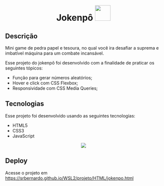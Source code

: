 <div style=display:"flex" justify-items:"center">
<h1 align="center"> Jokenpô
<img style="width: 50px" "height: 50px" src="https://user-images.githubusercontent.com/73710552/212481560-4eea0152-f4b9-45ab-bc96-26316eac1d97.jpg">
</h1>
</div>

## Descrição

<p> Mini game de pedra papel e tesoura, no qual você ira desafiar a suprema e imbatível máquina para um combate incansável.</p>

Esse projeto do jokenpô foi desenvolvido com a finalidade de praticar os seguintes tópicos:
- Função para gerar números aleatórios;
- Hover e click com CSS Flexbox;
- Responsividade com CSS Media Queries;

## Tecnologias
Esse projeto foi desenvolvido usando as seguintes tecnologias:
- HTML5
- CSS3
- JavaScript

<div align="center">
  <img  src="https://user-images.githubusercontent.com/73710552/212482373-614a20b0-d076-4a04-ac74-b1b257a39490.png">
</div>

## Deploy
Acesse o projeto em https://srbernardo.github.io/WSL2/projeto/HTML/jokenpo.html
